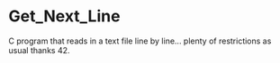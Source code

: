 # Get_Next_Line
C program that reads in a text file line by line... plenty of restrictions as usual thanks 42.
